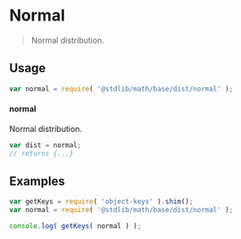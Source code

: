 # Normal

> Normal distribution.

<section class="usage">

## Usage

```javascript
var normal = require( '@stdlib/math/base/dist/normal' );
```

#### normal

Normal distribution.

```javascript
var dist = normal;
// returns {...}
```

</section>

<!-- /.usage -->

<section class="examples">

## Examples

<!-- TODO: better examples -->

```javascript
var getKeys = require( 'object-keys' ).shim();
var normal = require( '@stdlib/math/base/dist/normal' );

console.log( getKeys( normal ) );
```

</section>

<!-- /.examples -->

<section class="links">

</section>

<!-- /.links -->
